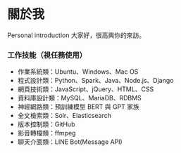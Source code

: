 # 關於我
Personal introduction
大家好，很高興你的來訪。

### 工作技能（視任務使用）
- 作業系統類：Ubuntu、Windows、Mac OS
- 程式設計類：Python、Spark、Java、Node.js、Django
- 網頁技術類：JavaScript、jQuery、HTML、CSS
- 資料庫設計類：MySQL、MariaDB、RDBMS
- 神經網路類：預訓練模型 BERT 與 GPT 家族
- 全文檢索類：Solr、Elasticsearch
- 版本控制類：GitHub
- 影音轉檔類：ffmpeg
- 聊天介面類：LINE Bot(Message API)
